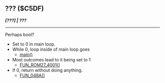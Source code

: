 ## ??? ($C5DF)
___[???] | ???___

---

Perhaps bool?


- Set to 0 in main loop.
- While 0, loop inside of main loop goes
	- [main()](main.md)
- Most outcomes lead to it being set to 1
	- [FUN_ROM27_4001()](bank27/FUN_4001.md)
- If 0, return without doing anything.
	- [FUN_048A()](bank0/FUN_048A.md)

